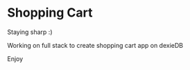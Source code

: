 # Shopping Cart
Staying sharp :)


Working on full stack to create shopping cart app on dexieDB

Enjoy
